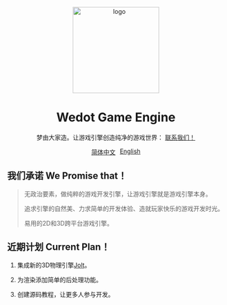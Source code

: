 <div align="center">
    <p align="center">
        <img align="center" src="https://github.com/QiNuoTu/WeDot/blob/main/icon.png" alt="logo" width="200">
    </p>
    <h1 align="center">Wedot Game Engine</h1>
    <p align="center">梦由大家造。让游戏引擎创造纯净的游戏世界：
        <a href="http://qm.qq.com/cgi-bin/qm/qr?_wv=1027&k=feHFQN3fYumIlOVNF_5nApTLUmuil3jw&authKey=6Z%2BXqXfjmY%2BDfy68m1XOplBkiPA%2FzQ%2Bms0bUDrV2uRcMzj6U%2B0zhVapkTFEMXkau&noverify=0&group_code=112652189">
            联系我们！
        </a>
    <br>
    <div style="display: flex; justify-content: center;">
        <a href="https://github.com/QiNuoTu/WeDot/blob/main/README.md" style="margin-right: 10px;">简体中文</a>
        <a href="https://github.com/QiNuoTu/WeDot/blob/main/README-EH.md">English</a>
    </div>
</div>

## 我们承诺 We Promise that！
> 无政治要素，做纯粹的游戏开发引擎，让游戏引擎就是游戏引擎本身。
> 
> 追求引擎的自然美、力求简单的开发体验、造就玩家快乐的游戏开发时光。
> 
> 易用的2D和3D跨平台游戏引擎。

## 近期计划 Current Plan！
 1. 集成新的3D物理引擎[Jolt](https://github.com/jrouwe/JoltPhysics)。
    
 3. 为渲染添加简单的后处理功能。
    
 5. 创建源码教程，让更多人参与开发。



